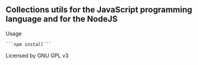 

## Collections utils for the JavaScript programming language and for the NodeJS

Usage

    ```npm install```


Licensed by GNU GPL v3
